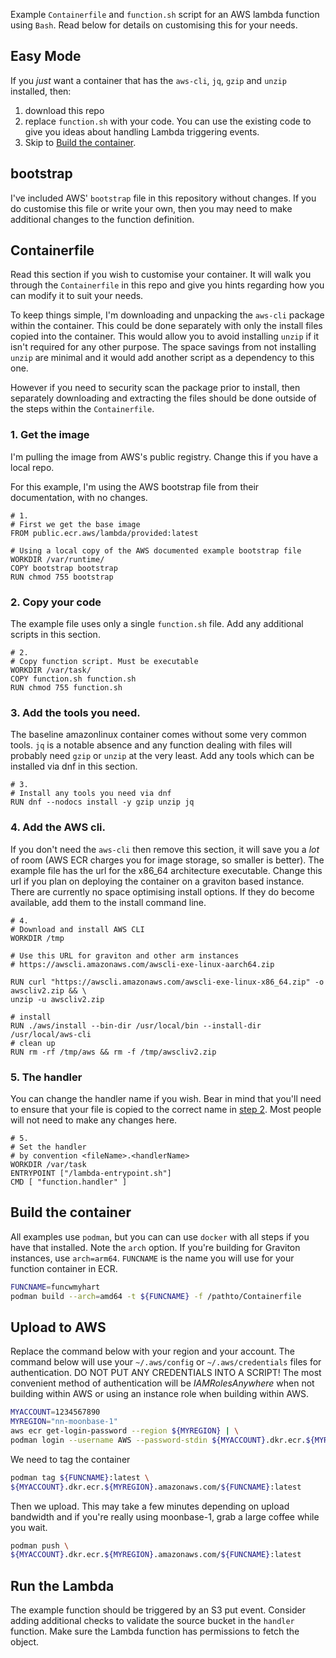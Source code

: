 Example `Containerfile` and `function.sh` script for an AWS lambda function using `Bash`. Read below for details on customising this for your needs.
## Easy Mode
If you _just_ want a container that has the `aws-cli`, `jq`, `gzip`  and `unzip` installed, then: 
1. download this repo 
2. replace `function.sh` with your code. You can use the existing code to give you ideas about handling Lambda triggering events.
3. Skip to [Build the container](#build-the-container).

## bootstrap
I've included AWS' `bootstrap` file in this repository without changes. If you do customise this file or write your own, then you may need to make additional changes to the function definition.

## Containerfile
Read this section if you wish to customise your container. It will walk you through the `Containerfile` in this repo and give you hints regarding how you can modify it to suit your needs.

To keep things simple, I'm downloading and unpacking the `aws-cli` package within the container. This could be done separately with only the install files copied into the container. This would allow you to avoid installing `unzip` if it isn't required for any other purpose. The space savings from not installing `unzip` are minimal and it would add another script as a dependency to this one. 

However if you need to security scan the package prior to install, then separately downloading and extracting the files should be done outside of the steps within the `Containerfile`. 

### 1. Get the image
I'm pulling the image from AWS's public registry. Change this if you have a local repo.

For this example, I'm using the AWS bootstrap file from their documentation, with no changes.
```
# 1.
# First we get the base image
FROM public.ecr.aws/lambda/provided:latest

# Using a local copy of the AWS documented example bootstrap file
WORKDIR /var/runtime/
COPY bootstrap bootstrap
RUN chmod 755 bootstrap
```

### 2. Copy your code
The example file uses only a single `function.sh` file. Add any additional scripts in this section.
```
# 2.
# Copy function script. Must be executable
WORKDIR /var/task/
COPY function.sh function.sh
RUN chmod 755 function.sh
```
### 3. Add the tools you need.
The baseline amazonlinux container comes without some very common tools. `jq` is a notable absence and any function dealing with files will probably need `gzip` or `unzip` at the very least. Add any tools which can be installed via dnf in this section.
```
# 3.
# Install any tools you need via dnf
RUN dnf --nodocs install -y gzip unzip jq
```

### 4. Add the AWS cli.
If you don't need the `aws-cli` then remove this section, it will save you a _lot_ of room (AWS ECR charges you for image storage, so smaller is better). The example file has the url for the x86_64 architecture executable. Change this url if you plan on deploying the container on a graviton based instance. There are currently no space optimising install options. If they do become available, add them to the install command line.
```
# 4.
# Download and install AWS CLI
WORKDIR /tmp

# Use this URL for graviton and other arm instances
# https://awscli.amazonaws.com/awscli-exe-linux-aarch64.zip

RUN curl "https://awscli.amazonaws.com/awscli-exe-linux-x86_64.zip" -o awscliv2.zip && \
unzip -u awscliv2.zip

# install
RUN ./aws/install --bin-dir /usr/local/bin --install-dir /usr/local/aws-cli
# clean up
RUN rm -rf /tmp/aws && rm -f /tmp/awscliv2.zip
```

### 5. The handler
You can change the handler name if you wish. Bear in mind that you'll need to ensure that your file is copied to the correct name in [step 2](#2-copy-your-code). Most people will not need to make any changes here.
```
# 5.
# Set the handler
# by convention <fileName>.<handlerName>
WORKDIR /var/task
ENTRYPOINT ["/lambda-entrypoint.sh"]
CMD [ "function.handler" ]
```
## Build the container
All examples use `podman`, but you can can use `docker` with all steps if you have that installed. Note the `arch` option. If you're building for Graviton instances, use `arch=arm64`. `FUNCNAME` is the name you will use for your function container in ECR.
```Bash
FUNCNAME=funcwmyhart
podman build --arch=amd64 -t ${FUNCNAME} -f /pathto/Containerfile
```
## Upload to AWS
Replace the command below with your region and your account. The command below will use your `~/.aws/config` or `~/.aws/credentials` files for authentication. DO NOT PUT ANY CREDENTIALS INTO A SCRIPT! The most convenient method of authentication will be _IAMRolesAnywhere_ when not building within AWS or using an instance role when building within AWS. 
```bash
MYACCOUNT=1234567890
MYREGION="nn-moonbase-1"
aws ecr get-login-password --region ${MYREGION} | \
podman login --username AWS --password-stdin ${MYACCOUNT}.dkr.ecr.${MYREGION}.amazonaws.com
```
We need to tag the container
```bash
podman tag ${FUNCNAME}:latest \
${MYACCOUNT}.dkr.ecr.${MYREGION}.amazonaws.com/${FUNCNAME}:latest
```
Then we upload. This may take a few minutes depending on upload bandwidth and if you're really using moonbase-1, grab a large coffee while you wait.
```bash
podman push \
${MYACCOUNT}.dkr.ecr.${MYREGION}.amazonaws.com/${FUNCNAME}:latest
```
## Run the Lambda
The example function should be triggered by an S3 put event. Consider adding additional checks to validate the source bucket in the `handler` function. Make sure the Lambda function has permissions to fetch the object.